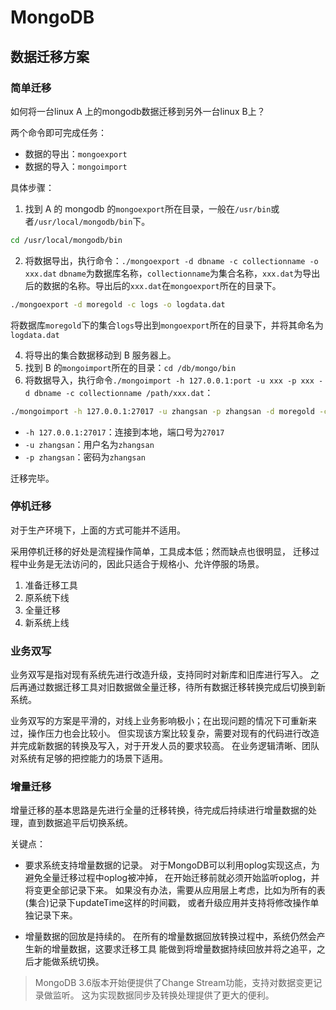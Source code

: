 # MongoDB

## 数据迁移方案
### 简单迁移
如何将一台linux A 上的mongodb数据迁移到另外一台linux B上？

两个命令即可完成任务：
- 数据的导出：`mongoexport`
- 数据的导入：`mongoimport`

具体步骤：
1. 找到 A 的 mongodb 的`mongoexport`所在目录，一般在`/usr/bin`或者`/usr/local/mongodb/bin`下。
```bash
cd /usr/local/mongodb/bin
```
2. 将数据导出，执行命令：`./mongoexport -d dbname -c collectionname -o xxx.dat`
`dbname`为数据库名称，`collectionname`为集合名称，`xxx.dat`为导出后的数据的名称。导出后的`xxx.dat`在`mongoexport`所在的目录下。

```bash
./mongoexport -d moregold -c logs -o logdata.dat
```
将数据库`moregold`下的集合`logs`导出到`mongoexport`所在的目录下，并将其命名为`logdata.dat`

4. 将导出的集合数据移动到 B 服务器上。
5. 找到 B 的`mongoimport`所在的目录：`cd /db/mongo/bin`
6. 将数据导入，执行命令`./mongoimport -h 127.0.0.1:port -u xxx -p xxx -d dbname -c collectionname /path/xxx.dat`：
```bash
./mongoimport -h 127.0.0.1:27017 -u zhangsan -p zhangsan -d moregold -c /root/logdata.dat
```

- `-h 127.0.0.1:27017`：连接到本地，端口号为`27017`
- `-u zhangsan`：用户名为`zhangsan`
- `-p zhangsan`：密码为`zhangsan`

迁移完毕。

### 停机迁移
对于生产环境下，上面的方式可能并不适用。

采用停机迁移的好处是流程操作简单，工具成本低；然而缺点也很明显，
迁移过程中业务是无法访问的，因此只适合于规格小、允许停服的场景。

1. 准备迁移工具
2. 原系统下线
3. 全量迁移
4. 新系统上线

### 业务双写
业务双写是指对现有系统先进行改造升级，支持同时对新库和旧库进行写入。
之后再通过数据迁移工具对旧数据做全量迁移，待所有数据迁移转换完成后切换到新系统。

业务双写的方案是平滑的，对线上业务影响极小；在出现问题的情况下可重新来过，操作压力也会比较小。
但实现该方案比较复杂，需要对现有的代码进行改造并完成新数据的转换及写入，对于开发人员的要求较高。
在业务逻辑清晰、团队对系统有足够的把控能力的场景下适用。

### 增量迁移
增量迁移的基本思路是先进行全量的迁移转换，待完成后持续进行增量数据的处理，直到数据追平后切换系统。

关键点：

- 要求系统支持增量数据的记录。
对于MongoDB可以利用oplog实现这点，为避免全量迁移过程中oplog被冲掉，
在开始迁移前就必须开始监听oplog，并将变更全部记录下来。
如果没有办法，需要从应用层上考虑，比如为所有的表(集合)记录下updateTime这样的时间戳，
或者升级应用并支持将修改操作单独记录下来。

- 增量数据的回放是持续的。
在所有的增量数据回放转换过程中，系统仍然会产生新的增量数据，这要求迁移工具
能做到将增量数据持续回放并将之追平，之后才能做系统切换。

> MongoDB 3.6版本开始便提供了Change Stream功能，支持对数据变更记录做监听。
这为实现数据同步及转换处理提供了更大的便利。